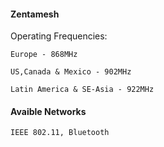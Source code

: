 #### Zentamesh

Operating Frequencies:

```
Europe - 868MHz
```

```
US,Canada & Mexico - 902MHz
```

```
Latin America & SE-Asia - 922MHz
```
#### Avaible Networks

```
IEEE 802.11, Bluetooth
```
